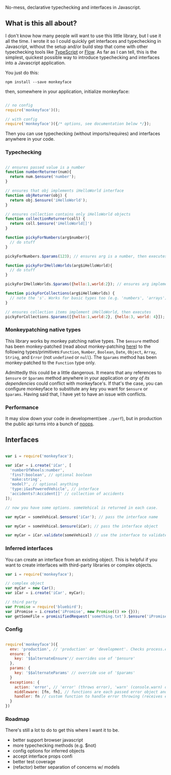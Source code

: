 No-mess, declarative typechecking and interfaces in Javascript. 
 
## What is this all about?

I don't know how many people will want to use this little library, but I use it all the time. I wrote it so I could quickly get interfaces and typechecking in Javascript, without the setup and/or build step that come with other typechecking tools like [TypeScript](https://www.typescriptlang.org/) or [Flow](https://github.com/facebook/flow). As far as I can tell, this is the simplest, quickest possible way to introduce typechecking and interfaces into a Javascript application. 

You just do this: 

```
npm install --save monkeyface
```
then, somewhere in your application, initialize monkeyface:

```javascript

// no config
require('monkeyface')();

// with config
require('monkeyface')({/* options, see documentation below */});

``` 

Then you can use typechecking (without imports/requires) and interfaces anywhere in your code.

### Typechecking

```javascript

// ensures passed value is a number
function numberReturner(num){
  return num.$ensure('number');
}

// ensures that obj implements iHelloWorld interface
function objReturner(obj) {
  return obj.$ensure('iHelloWorld');
}

// ensures collection contains only iHelloWorld objects
function collectionReturner(coll) {
  return coll.$ensure('iHelloWorld[]')
}

function pickyForNumbers(arg$number){
  // do stuff
}

pickyForNumbers.$params(123); // ensures arg is a number, then executes

function pickyForIHelloWorlds(arg$iHelloWorld){
  // do stuff
}

pickyForIHelloWorlds.$params({hello:1,world:2}); // ensures arg implements iHelloWorld, then executes

function pickyForCollections(arg$iHelloWorlds) { 
  // note the 's'. Works for basic types too (e.g. 'numbers', 'arrays')
}

// ensures collection items implement iHelloWorld, then executes
pickyForCollections.$params([{hello:1,world:2}, {hello:3, world: 4}]); 

```

### Monkeypatching native types

This library works by monkey patching native types. The `$ensure` method has been monkey-patched (read about monkey-patching [here](http://me.dt.in.th/page/JavaScript-override/)) to the following types/primitives:`Function`, `Number`, `Boolean`, `Date`, `Object`, `Array`, `String`, and `Error` (not `undefined` or `null`). The `$params` method has been monkey-patched to the `Function` type only.

Admittedly this could be a little dangerous. It means that any references to `$ensure` or `$params` method anywhere in your application *or any of its dependencies* could conflict with monkeyface's. If that's the case, you can configure monkeyface to substitute any key you want for `$ensure` or `$params`. Having said that, I have yet to have an issue with conflicts. 

### Performance

It may slow down your code in development(see `./perf`), but in production the public api turns into a bunch of [noops](http://whatis.techtarget.com/definition/no-op-no-operation). 

## Interfaces

```javascript

var i = require('monkeyface');

var iCar = i.create('iCar', [
  'numberOfWheels:number', 
  'fins?:boolean', // optional boolean
  'make:string', 
  'model?', // optional anything
  'type:iGasPoweredVehicle', // interface
  'accidents?:Accident[]' // collection of accidents 
]);

// now you have some options. someVehical is returned in each case.

var myCar = someVehical.$ensure('iCar'); // pass the interface name

var myCar = someVehical.$ensure(iCar); // pass the interface object

var myCar = iCar.validate(someVehical) // use the interface to validate values (returns a boolean)

```

### Inferred interfaces

You can create an interface from an existing object. This is helpful if you want to create interfaces with third-party libraries or complex objects.

```javascript
var i = require('monkeyface');

// complex object
var myCar = new Car();
var iCar = i.create('iCar', myCar);

// third party 
var Promise = require('bluebird');
var iPromise = i.create('iPromise', new Promise(() => {})); 
var getSomeFile = promisifiedRequest('something.txt').$ensure('iPromise');

```
### Config 

```javascript

require('monkeyface')({
  env: 'production', // 'production' or 'development'. Checks process.env, then defaults to 'development'
  ensure: {
    key: '$$alternateEnsure'// overrides use of '$ensure'
  },
  params: {
    key: '$$alternateParams' // override use of '$params'
  }
  exceptions: {
    action: 'error', // 'error' (throws error), 'warn' (console.warn) or 'debug' (console.log), defaults to 'error'
    middleware: [fn, fn], // functions are each passed error object and must return it
    handler: fn // custom function to handle error throwing (receives error object)
  }
})

```
### Roadmap

There's still a lot to do to get this where I want it to be. 

- better support browser javascript
- more typechecking methods (e.g. $not) 
- config options for inferred objects
- accept interface props confi
- better test coverage
- (refactor) better separation of concerns w/ models